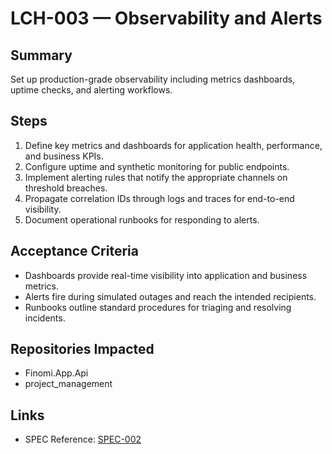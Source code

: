 # LCH-003 — Observability and Alerts

## Summary
Set up production-grade observability including metrics dashboards, uptime checks, and alerting workflows.

## Steps
1. Define key metrics and dashboards for application health, performance, and business KPIs.
2. Configure uptime and synthetic monitoring for public endpoints.
3. Implement alerting rules that notify the appropriate channels on threshold breaches.
4. Propagate correlation IDs through logs and traces for end-to-end visibility.
5. Document operational runbooks for responding to alerts.

## Acceptance Criteria
- Dashboards provide real-time visibility into application and business metrics.
- Alerts fire during simulated outages and reach the intended recipients.
- Runbooks outline standard procedures for triaging and resolving incidents.

## Repositories Impacted
- Finomi.App.Api
- project_management

## Links
- SPEC Reference: [SPEC-002](../../SPECS/SPEC-002_BACKEND_IMPLEMENTATION_GUIDE.md)
